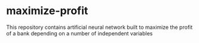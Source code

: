 # maximize-profit
This repository contains artificial neural network built to maximize the profit of a bank depending on a number of independent variables

